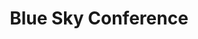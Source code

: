 ---
dateStart: 2016-09-19
dateEnd: 2016-09-21
title: "Blue Sky Conference"
venue: "OECD"
organizer:
credit: "Places & Spaces"
city: Ghent
state:
country: Belgium
pdfLink: 20160919-blue-sky-conference.pdf
venueImages:
 - sm: image01.sm.jpg
   lg: image01.lg.jpg
---